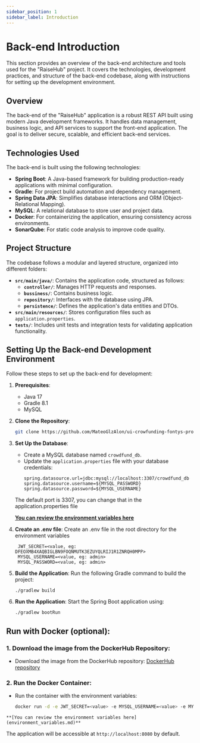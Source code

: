 ```yaml
---
sidebar_position: 1
sidebar_label: Introduction
---
```


# Back-end Introduction

This section provides an overview of the back-end architecture and tools used for the "RaiseHub" project. It covers the technologies, development practices, and structure of the back-end codebase, along with instructions for setting up the development environment.

## Overview

The back-end of the "RaiseHub" application is a robust REST API built using modern Java development frameworks. It handles data management, business logic, and API services to support the front-end application. The goal is to deliver secure, scalable, and efficient back-end services.

## Technologies Used

The back-end is built using the following technologies:
- **Spring Boot**: A Java-based framework for building production-ready applications with minimal configuration.
- **Gradle**: For project build automation and dependency management.
- **Spring Data JPA**: Simplifies database interactions and ORM (Object-Relational Mapping).
- **MySQL**: A relational database to store user and project data.
- **Docker**: For containerizing the application, ensuring consistency across environments.
- **SonarQube**: For static code analysis to improve code quality.

## Project Structure

The codebase follows a modular and layered structure, organized into different folders:
- **`src/main/java/`**: Contains the application code, structured as follows:
   - **`controller/`**: Manages HTTP requests and responses.
   - **`bussiness/`**: Contains business logic.
   - **`repository/`**: Interfaces with the database using JPA.
   - **`persistence/`**: Defines the application's data entities and DTOs.
- **`src/main/resources/`**: Stores configuration files such as `application.properties`.
- **`tests/`**: Includes unit tests and integration tests for validating application functionality.

## Setting Up the Back-end Development Environment

Follow these steps to set up the back-end for development:

1. **Prerequisites**:
   - Java 17
   - Gradle 8.1
   - MySQL
          

2. **Clone the Repository**:
   ```bash
   git clone https://github.com/MateoGlzAlon/ui-crowfunding-fontys-project.git
   ```

3. **Set Up the Database**:
   - Create a MySQL database named `crowdfund_db`.
   - Update the `application.properties` file with your database credentials:
     ```properties
     spring.datasource.url=jdbc:mysql://localhost:3307/crowdfund_db
     spring.datasource.username=${MYSQL_PASSWORD}
     spring.datasource.password=${MYSQL_USERNAME}
     ```
    The default port is 3307, you can change that in the application.properties file

    **[You can review the environment variables here](environment_variables.md)**

4. **Create an .env file**:
   Create an .env file in the root directory for the environment variables
   ```bash, title=".env"
    JWT_SECRET=<value, eg: DFEOXMB4XAQBIGLBN9FOQNMUTK3EZUYQLRIJ1R1ZNRQH0MPP>
    MYSQL_USERNAME=<value, eg: admin>
    MYSQL_PASSWORD=<value, eg: admin>
   ```

5. **Build the Application**:
   Run the following Gradle command to build the project:
   ```bash
   ./gradlew build
   ```

6. **Run the Application**:
   Start the Spring Boot application using:
   ```bash
   ./gradlew bootRun
   ```

##  Run with Docker (optional):

### 1. **Download the image from the DockerHub Repository**:
   - Download the image from the DockerHub repository:
     [DockerHub repository](https://hub.docker.com/r/mateogonzalezz/raisehub_backend/tags)

### 2. **Run the Docker Container**:
   - Run the container with the environment variables:
     ```bash
     docker run -d -e JWT_SECRET=<value> -e MYSQL_USERNAME=<value> -e MYSQL_PASSWORD=<value> --name raisehub_backend_container -p 8080:8080 mateogonzalezz/raisehub_backend:<tag>
     ```

    **[You can review the environment variables here](environment_variables.md)**
    
The application will be accessible at `http://localhost:8080` by default.

